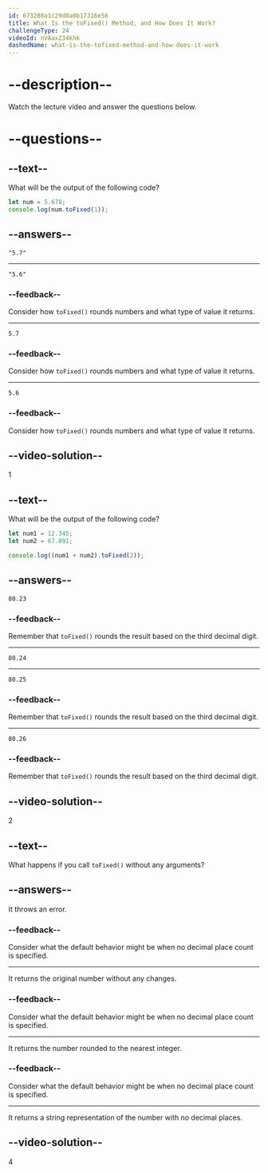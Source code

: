 ```yaml
---
id: 673280a1c29d0a0b17316e56
title: What Is the toFixed() Method, and How Does It Work?
challengeType: 24
videoId: nVAaxZ34khk
dashedName: what-is-the-tofixed-method-and-how-does-it-work
---
```


# --description--

Watch the lecture video and answer the questions below.

# --questions--

## --text--

What will be the output of the following code?

```js
let num = 5.678;
console.log(num.toFixed(1));
```

## --answers--

`"5.7"`

---

`"5.6"`

### --feedback--

Consider how `toFixed()` rounds numbers and what type of value it returns.

---

`5.7`

### --feedback--

Consider how `toFixed()` rounds numbers and what type of value it returns.

---

`5.6`

### --feedback--

Consider how `toFixed()` rounds numbers and what type of value it returns.

## --video-solution--

1

## --text--

What will be the output of the following code?

```js
let num1 = 12.345;
let num2 = 67.891;

console.log((num1 + num2).toFixed(2));
```

## --answers--

`80.23`

### --feedback--

Remember that `toFixed()` rounds the result based on the third decimal digit.

---

`80.24`

---

`80.25`

### --feedback--

Remember that `toFixed()` rounds the result based on the third decimal digit.

---

`80.26`

### --feedback--

Remember that `toFixed()` rounds the result based on the third decimal digit.

## --video-solution--

2

## --text--

What happens if you call `toFixed()` without any arguments?

## --answers--

It throws an error.

### --feedback--

Consider what the default behavior might be when no decimal place count is specified.

---

It returns the original number without any changes.

### --feedback--

Consider what the default behavior might be when no decimal place count is specified.

---

It returns the number rounded to the nearest integer.

### --feedback--

Consider what the default behavior might be when no decimal place count is specified.

---

It returns a string representation of the number with no decimal places.

## --video-solution--

4
